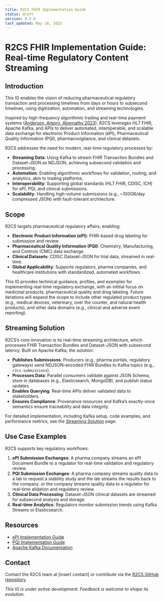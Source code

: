 ```yaml
---
title: R2CS FHIR Implementation Guide
status: draft
version: 0.2.0
last_updated: May 18, 2025
---
```


# R2CS FHIR Implementation Guide: Real-time Regulatory Content Streaming

## Introduction

This IG enables the vision of reducing pharmaceutical regulatory transaction and processing timelines from days or hours to subsecond timelines, using digitization, automation, and streaming technologies.

Inspired by high-frequency algorithmic trading and real-time payment systems ([Anderson, Algorri, Abernathy 2023](https://pubmed.ncbi.nlm.nih.gov/37619807/)), R2CS leverages HL7 FHIR, Apache Kafka, and APIs to deliver automated, interoperable, and scalable data exchange for electronic Product Information (ePI), Pharmaceutical Quality Information (PQI), pharmacovigilance, and clinical datasets.

R2CS addresses the need for modern, real-time regulatory processes by:
- **Streaming Data**: Using Kafka to stream FHIR Transaction Bundles and Dataset-JSON as NDJSON, achieving subsecond validation and processing.
- **Automation**: Enabling algorithmic workflows for validation, routing, and analytics, akin to trading platforms.
- **Interoperability**: Supporting global standards (HL7 FHIR, CDISC, ICH) for ePI, PQI, and clinical submissions.
- **Scalability**: Handling high-volume submissions (e.g., ~100GB/day compressed JSON) with fault-tolerant architecture.

## Scope

R2CS targets pharmaceutical regulatory affairs, enabling:
- **Electronic Product Information (ePI)**: FHIR-based drug labeling for submission and review.
- **Pharmaceutical Quality Information (PQI)**: Chemistry, Manufacturing, and Controls (CMC) data exchange.
- **Clinical Datasets**: CDISC Dataset-JSON for trial data, streamed in real-time.
- **Global Applicability**: Supports regulators, pharma companies, and healthcare institutions with standardized, automated workflows.

This IG provides technical guidance, profiles, and examples for implementing real-time regulatory exchange, with an intitial focus on medicinal products, pharmaceutical quality and drug labeling. Future iterations will expand the scope to include other regulated product types (e.g., medical devices, veterinary, over the counter, and natural health products), and other data domains (e.g., clinical and adverse event reporting).

## Streaming Solution

R2CS’s core innovation is its real-time streaming architecture, which processes FHIR Transaction Bundles and Dataset-JSON with subsecond latency. Built on Apache Kafka, the solution:
- **Publishes Submissions**: Producers (e.g., pharma portals, regulatory gateways) send NDJSON-encoded FHIR Bundles to Kafka topics (e.g., `r2cs-submissions`).
- **Processes Data**: Parallel consumers validate against JSON Schema, store in databases (e.g., Elasticsearch, MongoDB), and publish status updates.
- **Enables Querying**: Real-time APIs deliver validated data to stakeholders.
- **Ensures Compliance**: Provenance resources and Kafka’s exactly-once semantics ensure traceability and data integrity.

For detailed implementation, including Kafka setup, code examples, and performance metrics, see the [Streaming Solution](streaming.html) page.

## Use Case Examples

R2CS supports key regulatory workflows:
1. **ePI Submission Exchanges**: A pharma company streams an ePI Document Bundle to a regulator for real-time validation and regulatory review.
2. **PQI Submission Exchanges**: A pharma company streams quality data to a lab to request a stability study and the lab streams the results back to the company. or the company streams quality data to a regulator for real-time  alidation and regulatory review.
3. **Clinical Data Processing**: Dataset-JSON clinical datasets are streamed for subsecond analysis and storage.
4. **Real-time Analytics**: Regulators monitor submission trends using Kafka Streams or Elasticsearch.

## Resources

- [ePI Implementation Guide](https://build.fhir.org/ig/HL7/emedicinal-product-info/)
- [PQI Implementation Guide](https://build.fhir.org/ig/HL7/uv-dx-pq/)
- [Apache Kafka Documentation](https://kafka.apache.org/)

## Contact

Contact the R2CS team at [insert contact] or contribute via the [R2CS GitHub repository]([https://github.com/cander2/recon-ig/]).

*This IG is under active development. Feedback is welcome to shape its evolution.*